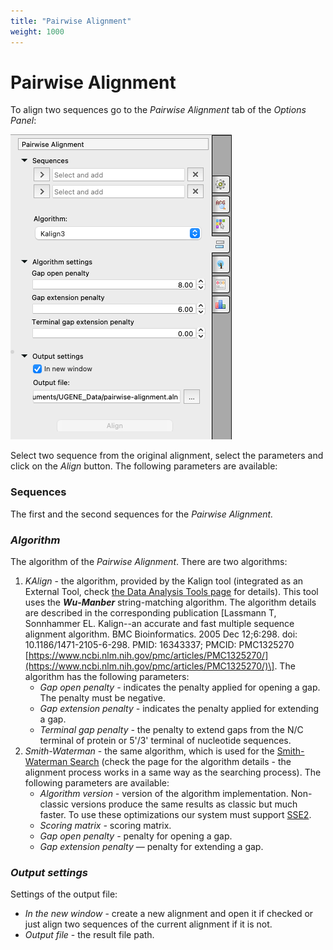 ```yaml
---
title: "Pairwise Alignment"
weight: 1000
---
```



# Pairwise Alignment

To align two sequences go to the _Pairwise Alignment_ tab of the _Options Panel_:

![](/images/65929675/96666065.png)

Select two sequence from the original alignment, select the parameters and click on the _Align_ button. The following parameters are available:

### Sequences

The first and the second sequences for the _Pairwise Alignment._

### _Algorithm_

The algorithm of the _Pairwise Alignment_. There are two algorithms:

1.  _KAlign_ - the algorithm, provided by the Kalign tool (integrated as an External Tool, check [the Data Analysis Tools page](https://doc.ugene.net/wiki/display/UM/Data+Analysis+Tools) for details). This tool uses the **_Wu_\-_Manber_** string-matching algorithm. The algorithm details are described in the corresponding publication \[Lassmann T, Sonnhammer EL. Kalign--an accurate and fast multiple sequence alignment algorithm. BMC Bioinformatics. 2005 Dec 12;6:298. doi: 10.1186/1471-2105-6-298. PMID: 16343337; PMCID: PMC1325270 [https://www.ncbi.nlm.nih.gov/pmc/articles/PMC1325270/](https://www.ncbi.nlm.nih.gov/pmc/articles/PMC1325270/)\].
    The algorithm has the following parameters:
    *   _Gap open penalty -_ indicates the penalty applied for opening a gap. The penalty must be negative.
    *   _Gap extension penalty -_ indicates the penalty applied for extending a gap.
    *   _Terminal gap penalty -_ the penalty to extend gaps from the N/C terminal of protein or 5'/3' terminal of nucleotide sequences.
2.  _Smith-Waterman_ - the same algorithm, which is used for the [Smith-Waterman Search](https://doc.ugene.net/wiki/display/UM/Smith-Waterman+Search) (check the page for the algorithm details - the alignment process works in a same way as the searching process).
    The following parameters are available:
    *   _Algorithm version -_ version of the algorithm implementation. Non-classic versions produce the same results as classic but much faster. To use these optimizations our system must support [SSE2](https://en.wikipedia.org/wiki/SSE2).
    *   _Scoring matrix -_ scoring matrix.
    *   _Gap open penalty -_ penalty for opening a gap.
    *   _Gap extension_ _penalty_ — penalty for extending a gap.

### _Output settings_

Settings of the output file:

*   _In the new window_ - create a new alignment and open it if checked or just align two sequences of the current  alignment if it is not.
*   _Output file_ - the result file path.
